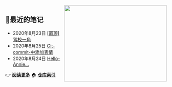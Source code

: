 <img src="https://i.loli.net/2020/07/21/3zO4gcHAepqsKvw.gif" align="right" width=320px height=240px/>

## :memo:最近的笔记

- 2020年8月23日 [[置顶]
        驾校一角](https://www.cnblogs.com/latin-xiao-mao/p/13180422.html)
- 2020年8月25日 [Git-commit-中添加表情](https://www.cnblogs.com/latin-xiao-mao/p/13180427.html)
- 2020年8月24日 [Hello-Annie...](https://www.cnblogs.com/latin-xiao-mao/p/13122340.html)

:point_right: **[阅读更多](https://www.cnblogs.com/latin-xiao-mao/p/)**
  :house: **[仓库索引](https://github.com/latin-xiao-mao/box)**
